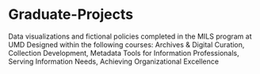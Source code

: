 # Graduate-Projects
Data visualizations and fictional policies completed in the MILS program at UMD
Designed within the following courses: Archives & Digital Curation, Collection Development, Metadata Tools for Information Professionals, Serving Information Needs, Achieving Organizational Excellence

